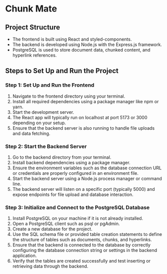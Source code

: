# Chunk Mate
## Project Structure

* The frontend is built using React and styled-components.
* The backend is developed using Node.js with the Express.js framework.
* PostgreSQL is used to store document data, chunked content, and hyperlink references.

## Steps to Set Up and Run the Project

### Step 1: Set Up and Run the Frontend

1. Navigate to the frontend directory using your terminal.
2. Install all required dependencies using a package manager like npm or yarn.
3. Start the development server.
4. The React app will typically run on localhost at port 5173 or 3000 depending on your setup.
5. Ensure that the backend server is also running to handle file uploads and data fetching.

### Step 2: Start the Backend Server

1. Go to the backend directory from your terminal.
2. Install backend dependencies using a package manager.
3. Ensure the environment variables such as the database connection URL or credentials are properly configured in an environment file.
4. Start the backend server using a Node.js process manager or command line.
5. The backend server will listen on a specific port (typically 5000) and expose endpoints for file upload and database interaction.

### Step 3: Initialize and Connect to the PostgreSQL Database

1. Install PostgreSQL on your machine if it is not already installed.
2. Open a PostgreSQL client such as psql or pgAdmin.
3. Create a new database for the project.
4. Use the SQL schema file or provided table creation statements to define the structure of tables such as documents, chunks, and hyperlinks.
5. Ensure that the backend is connected to the database by correctly configuring the database connection string or settings in the backend application.
6. Verify that the tables are created successfully and test inserting or retrieving data through the backend.


